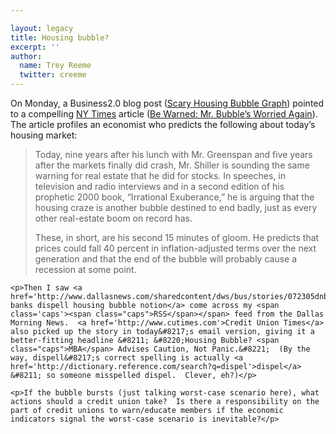 ```yaml
---

layout: legacy
title: Housing bubble?
excerpt: ''
author:
  name: Trey Reeme
  twitter: creeme
---
```


<p>On Monday, a Business2.0 blog post (<a href='http://business2.blogs.com/business2blog/2005/08/scary_housing_b.html'>Scary Housing Bubble Graph</a>) pointed to a compelling <a href='http://www.nytimes.com'>NY Times</a> article  (<a href='http://www.nytimes.com/2005/08/21/business/yourmoney/21real.html'>Be Warned: Mr. Bubble&#8217;s Worried Again</a>).  The article profiles an economist who predicts the following about today&#8217;s housing market:</p>

<blockquote><p>Today, nine years after his lunch with Mr. Greenspan and five years after the markets finally did crash, Mr. Shiller is sounding the same warning for real estate that he did for stocks. In speeches, in television and radio interviews and in a second edition of his prophetic 2000 book, &#8220;Irrational Exuberance,&#8221; he is arguing that the housing craze is another bubble destined to end badly, just as every other real-estate boom on record has.</p>

<p>These, in short, are his second 15 minutes of gloom. He predicts that prices could fall 40 percent in inflation-adjusted terms over the next generation and that the end of the bubble will probably cause a recession at some point. </p></blockquote>

    <p>Then I saw <a href='http://www.dallasnews.com/sharedcontent/dws/bus/stories/072305dnbusmba.a0e653dc.html'>Mortgage banks dispell housing bubble notion</a> come across my <span class='caps'><span class="caps">RSS</span></span> feed from the Dallas Morning News.  <a href='http://www.cutimes.com'>Credit Union Times</a> also picked up the story in today&#8217;s email version, giving it a better-fitting headline &#8211; &#8220;Housing Bubble? <span class="caps">MBA</span> Advises Caution, Not Panic.&#8221;  (By the way, dispell&#8217;s correct spelling is actually <a href='http://dictionary.reference.com/search?q=dispel'>dispel</a> &#8211; so someone misspelled dispel.  Clever, eh?)</p>

    <p>If the bubble bursts (just talking worst-case scenario here), what actions should a credit union take?  Is there a responsibility on the part of credit unions to warn/educate members if the economic indicators signal the worst-case scenario is inevitable?</p>